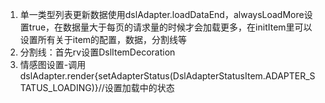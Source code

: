 1. 单一类型列表更新数据使用dslAdapter.loadDataEnd，alwaysLoadMore设置true，在数据量大于每页的请求量的时候才会加载更多，在initItem里可以设置所有关于item的配置，数据，分割线等
2. 分割线：首先rv设置DslItemDecoration
3. 情感图设置-调用dslAdapter.render{setAdapterStatus(DslAdapterStatusItem.ADAPTER_STATUS_LOADING)}//设置加载中的状态